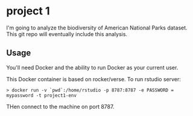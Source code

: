 project 1
===========
I'm going to analyze the biodiversity of American National Parks dataset.
This git repo will eventually include this analysis.

Usage
-----
You'll need Docker and the ability to run Docker as your current user. 

This Docker container is based on rocker/verse. To run rstudio server:
    
    > docker run -v `pwd`:/home/rstudio -p 8787:8787 -e PASSWORD = mypassword -t project1-env

THen connect to the machine on port 8787.